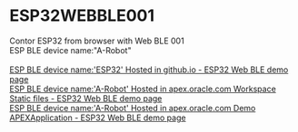 # ESP32WEBBLE001
Contor ESP32 from browser with Web BLE 001
<br>ESP BLE device name:"A-Robot" <br>
<br><a href="https://jegyed50.github.io/ESP32WEBBLE001/">ESP BLE device name:'ESP32' Hosted in github.io - ESP32 Web BLE demo page</a>
<br><a href="https://apex.oracle.com/pls/apex/r/hwtxttospeech/files/static/v823/ESP32WEBBLE001-main/index.html">ESP BLE device name:'A-Robot' Hosted in apex.oracle.com Workspace Static files - ESP32 Web BLE demo page</a>
<br><a href="https://apex.oracle.com/pls/apex/r/hwtxttospeech/esp32-web-ble-01/home">ESP BLE device name:'A-Robot' Hosted in apex.oracle.com Demo APEXApplication - ESP32 Web BLE demo page</a>
 
